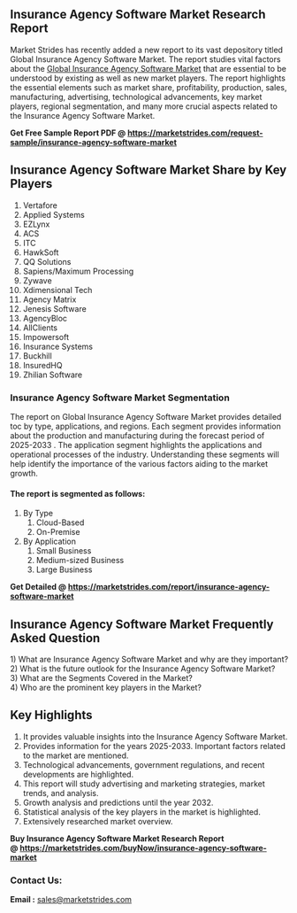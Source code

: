 <h2>Insurance Agency Software Market Research Report</h2>
<p>Market Strides has recently added a new report to its vast depository titled Global Insurance Agency Software Market. The report studies vital factors about the&nbsp;<a href="https://marketstrides.com/report/insurance-agency-software-market">Global Insurance Agency Software Market</a>&nbsp;that are essential to be understood by existing as well as new market players. The report highlights the essential elements such as market share, profitability, production, sales, manufacturing, advertising, technological advancements, key market players, regional segmentation, and many more crucial aspects related to the Insurance Agency Software Market.</p>
<p><strong>Get Free Sample Report PDF @&nbsp;<a href="https://marketstrides.com/request-sample/insurance-agency-software-market">https://marketstrides.com/request-sample/insurance-agency-software-market</a></strong></p>
<h2><strong>Insurance Agency Software Market Share by Key Players</strong></h2>
<ol>
<li>Vertafore</li>
<li>Applied Systems</li>
<li>EZLynx</li>
<li>ACS</li>
<li>ITC</li>
<li>HawkSoft</li>
<li>QQ Solutions</li>
<li>Sapiens/Maximum Processing</li>
<li>Zywave</li>
<li>Xdimensional Tech</li>
<li>Agency Matrix</li>
<li>Jenesis Software</li>
<li>AgencyBloc</li>
<li>AllClients</li>
<li>Impowersoft</li>
<li>Insurance Systems</li>
<li>Buckhill</li>
<li>InsuredHQ</li>
<li>Zhilian Software</li>
</ol>
<h3><strong>Insurance Agency Software Market Segmentation</strong></h3>
<p>The report on Global Insurance Agency Software Market provides detailed toc by type, applications, and regions. Each segment provides information about the production and manufacturing during the forecast period of 2025-2033 . The application segment highlights the applications and operational processes of the industry. Understanding these segments will help identify the importance of the various factors aiding to the market growth.</p>
<h4>The report is segmented as follows:</h4>
<ol>
<li>By Type
<ol>
<li>Cloud-Based</li>
<li>On-Premise</li>
</ol>
</li>
<li>By Application
<ol>
<li>Small Business</li>
<li>Medium-sized Business</li>
<li>Large Business</li>
</ol>
</li>
</ol>
<p><strong>Get Detailed @&nbsp;<a href="https://marketstrides.com/report/insurance-agency-software-market">https://marketstrides.com/report/insurance-agency-software-market</a></strong></p>
<h2 class=""><strong>Insurance Agency Software Market Frequently Asked Question</strong></h2>
<div class="">1) What are&nbsp;Insurance Agency Software Market and why are they important?
<div class="">
<div class="">2) What is the future outlook for the Insurance Agency Software Market?</div>
</div>
</div>
<div class="">3) What are the Segments Covered in the Market?</div>
<div class="">4) Who are the prominent key players in the Market?</div>
<h2><strong>Key Highlights</strong></h2>
<div class="">
<ol>
<li>It provides valuable insights into the Insurance Agency Software Market.</li>
<li>Provides information for the years 2025-2033. Important factors related to the market are mentioned.</li>
<li>Technological advancements, government regulations, and recent developments are highlighted.</li>
<li>This report will study advertising and marketing strategies, market trends, and analysis.</li>
<li>Growth analysis and predictions until the year 2032.</li>
<li>Statistical analysis of the key players in the market is highlighted.</li>
<li>Extensively researched market overview.</li>
</ol>
<p><strong>Buy Insurance Agency Software Market Research Report @&nbsp;<a href="https://marketstrides.com/buyNow/insurance-agency-software-market">https://marketstrides.com/buyNow/insurance-agency-software-market</a></strong></p>
<h3>Contact Us:</h3>
<p><strong>Email :</strong> <a href="mailto:sales@marketstrides.com">sales@marketstrides.com</a></p>
</div>
